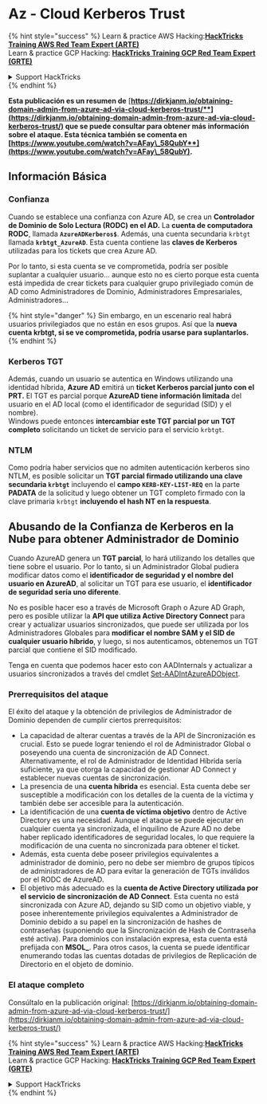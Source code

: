 # Az - Cloud Kerberos Trust

{% hint style="success" %}
Learn & practice AWS Hacking:<img src="../../../../.gitbook/assets/image (1).png" alt="" data-size="line">[**HackTricks Training AWS Red Team Expert (ARTE)**](https://training.hacktricks.xyz/courses/arte)<img src="../../../../.gitbook/assets/image (1).png" alt="" data-size="line">\
Learn & practice GCP Hacking: <img src="../../../../.gitbook/assets/image (2).png" alt="" data-size="line">[**HackTricks Training GCP Red Team Expert (GRTE)**<img src="../../../../.gitbook/assets/image (2).png" alt="" data-size="line">](https://training.hacktricks.xyz/courses/grte)

<details>

<summary>Support HackTricks</summary>

* Check the [**subscription plans**](https://github.com/sponsors/carlospolop)!
* **Join the** 💬 [**Discord group**](https://discord.gg/hRep4RUj7f) or the [**telegram group**](https://t.me/peass) or **follow** us on **Twitter** 🐦 [**@hacktricks\_live**](https://twitter.com/hacktricks\_live)**.**
* **Share hacking tricks by submitting PRs to the** [**HackTricks**](https://github.com/carlospolop/hacktricks) and [**HackTricks Cloud**](https://github.com/carlospolop/hacktricks-cloud) github repos.

</details>
{% endhint %}

**Esta publicación es un resumen de** [**https://dirkjanm.io/obtaining-domain-admin-from-azure-ad-via-cloud-kerberos-trust/**](https://dirkjanm.io/obtaining-domain-admin-from-azure-ad-via-cloud-kerberos-trust/) **que se puede consultar para obtener más información sobre el ataque. Esta técnica también se comenta en** [**https://www.youtube.com/watch?v=AFay\_58QubY**](https://www.youtube.com/watch?v=AFay\_58QubY)**.**

## Información Básica

### Confianza

Cuando se establece una confianza con Azure AD, se crea un **Controlador de Dominio de Solo Lectura (RODC) en el AD.** La **cuenta de computadora RODC**, llamada **`AzureADKerberos$`**. Además, una cuenta secundaria `krbtgt` llamada **`krbtgt_AzureAD`**. Esta cuenta contiene las **claves de Kerberos** utilizadas para los tickets que crea Azure AD.

Por lo tanto, si esta cuenta se ve comprometida, podría ser posible suplantar a cualquier usuario... aunque esto no es cierto porque esta cuenta está impedida de crear tickets para cualquier grupo privilegiado común de AD como Administradores de Dominio, Administradores Empresariales, Administradores...

{% hint style="danger" %}
Sin embargo, en un escenario real habrá usuarios privilegiados que no están en esos grupos. Así que la **nueva cuenta krbtgt, si se ve comprometida, podría usarse para suplantarlos.**
{% endhint %}

### Kerberos TGT

Además, cuando un usuario se autentica en Windows utilizando una identidad híbrida, **Azure AD** emitirá un **ticket Kerberos parcial junto con el PRT.** El TGT es parcial porque **AzureAD tiene información limitada** del usuario en el AD local (como el identificador de seguridad (SID) y el nombre).\
Windows puede entonces **intercambiar este TGT parcial por un TGT completo** solicitando un ticket de servicio para el servicio `krbtgt`.

### NTLM

Como podría haber servicios que no admiten autenticación kerberos sino NTLM, es posible solicitar un **TGT parcial firmado utilizando una clave secundaria `krbtgt`** incluyendo el **campo `KERB-KEY-LIST-REQ`** en la parte **PADATA** de la solicitud y luego obtener un TGT completo firmado con la clave primaria `krbtgt` **incluyendo el hash NT en la respuesta**.

## Abusando de la Confianza de Kerberos en la Nube para obtener Administrador de Dominio <a href="#abusing-cloud-kerberos-trust-to-obtain-domain-admin" id="abusing-cloud-kerberos-trust-to-obtain-domain-admin"></a>

Cuando AzureAD genera un **TGT parcial**, lo hará utilizando los detalles que tiene sobre el usuario. Por lo tanto, si un Administrador Global pudiera modificar datos como el **identificador de seguridad y el nombre del usuario en AzureAD**, al solicitar un TGT para ese usuario, el **identificador de seguridad sería uno diferente**.

No es posible hacer eso a través de Microsoft Graph o Azure AD Graph, pero es posible utilizar la **API que utiliza Active Directory Connect** para crear y actualizar usuarios sincronizados, que puede ser utilizada por los Administradores Globales para **modificar el nombre SAM y el SID de cualquier usuario híbrido**, y luego, si nos autenticamos, obtenemos un TGT parcial que contiene el SID modificado.

Tenga en cuenta que podemos hacer esto con AADInternals y actualizar a usuarios sincronizados a través del cmdlet [Set-AADIntAzureADObject](https://aadinternals.com/aadinternals/#set-aadintazureadobject-a).

### Prerrequisitos del ataque <a href="#attack-prerequisites" id="attack-prerequisites"></a>

El éxito del ataque y la obtención de privilegios de Administrador de Dominio dependen de cumplir ciertos prerrequisitos:

* La capacidad de alterar cuentas a través de la API de Sincronización es crucial. Esto se puede lograr teniendo el rol de Administrador Global o poseyendo una cuenta de sincronización de AD Connect. Alternativamente, el rol de Administrador de Identidad Híbrida sería suficiente, ya que otorga la capacidad de gestionar AD Connect y establecer nuevas cuentas de sincronización.
* La presencia de una **cuenta híbrida** es esencial. Esta cuenta debe ser susceptible a modificación con los detalles de la cuenta de la víctima y también debe ser accesible para la autenticación.
* La identificación de una **cuenta de víctima objetivo** dentro de Active Directory es una necesidad. Aunque el ataque se puede ejecutar en cualquier cuenta ya sincronizada, el inquilino de Azure AD no debe haber replicado identificadores de seguridad locales, lo que requiere la modificación de una cuenta no sincronizada para obtener el ticket.
* Además, esta cuenta debe poseer privilegios equivalentes a administrador de dominio, pero no debe ser miembro de grupos típicos de administradores de AD para evitar la generación de TGTs inválidos por el RODC de AzureAD.
* El objetivo más adecuado es la **cuenta de Active Directory utilizada por el servicio de sincronización de AD Connect**. Esta cuenta no está sincronizada con Azure AD, dejando su SID como un objetivo viable, y posee inherentemente privilegios equivalentes a Administrador de Dominio debido a su papel en la sincronización de hashes de contraseñas (suponiendo que la Sincronización de Hash de Contraseña esté activa). Para dominios con instalación expresa, esta cuenta está prefijada con **MSOL\_**. Para otros casos, la cuenta se puede identificar enumerando todas las cuentas dotadas de privilegios de Replicación de Directorio en el objeto de dominio.

### El ataque completo <a href="#the-full-attack" id="the-full-attack"></a>

Consúltalo en la publicación original: [https://dirkjanm.io/obtaining-domain-admin-from-azure-ad-via-cloud-kerberos-trust/](https://dirkjanm.io/obtaining-domain-admin-from-azure-ad-via-cloud-kerberos-trust/)

{% hint style="success" %}
Learn & practice AWS Hacking:<img src="../../../../.gitbook/assets/image (1).png" alt="" data-size="line">[**HackTricks Training AWS Red Team Expert (ARTE)**](https://training.hacktricks.xyz/courses/arte)<img src="../../../../.gitbook/assets/image (1).png" alt="" data-size="line">\
Learn & practice GCP Hacking: <img src="../../../../.gitbook/assets/image (2).png" alt="" data-size="line">[**HackTricks Training GCP Red Team Expert (GRTE)**<img src="../../../../.gitbook/assets/image (2).png" alt="" data-size="line">](https://training.hacktricks.xyz/courses/grte)

<details>

<summary>Support HackTricks</summary>

* Check the [**subscription plans**](https://github.com/sponsors/carlospolop)!
* **Join the** 💬 [**Discord group**](https://discord.gg/hRep4RUj7f) or the [**telegram group**](https://t.me/peass) or **follow** us on **Twitter** 🐦 [**@hacktricks\_live**](https://twitter.com/hacktricks\_live)**.**
* **Share hacking tricks by submitting PRs to the** [**HackTricks**](https://github.com/carlospolop/hacktricks) and [**HackTricks Cloud**](https://github.com/carlospolop/hacktricks-cloud) github repos.

</details>
{% endhint %}
